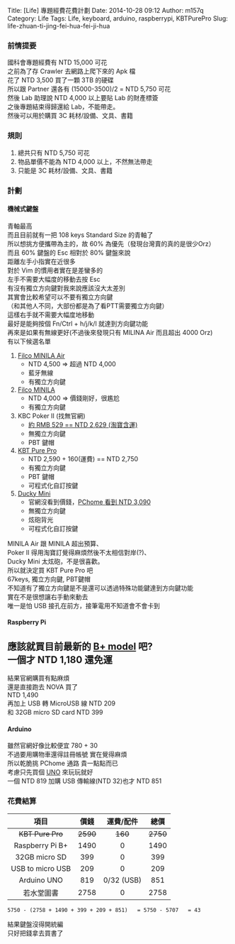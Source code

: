 Title: [Life] 專題經費花費計劃
Date: 2014-10-28 09:12
Author: m157q
Category: Life
Tags: Life, keyboard, arduino, raspberrypi, KBTPurePro
Slug: life-zhuan-ti-jing-fei-hua-fei-ji-hua

### 前情提要  
  
國科會專題經費有 NTD 15,000 可花  
之前為了存 Crawler 去網路上爬下來的 Apk 檔  
花了 NTD 3,500 買了一顆 3TB 的硬碟  
所以跟 Partner 還各有 (15000-3500)/2 = NTD 5,750 可花  
然後 Lab 助理說 NTD 4,000 以上要貼 Lab 的財產標簽  
之後專題結束得歸還給 Lab，不能帶走。  
然後可以用於購買 3C 耗材/設備、文具、書籍  
  
<!--more-->  
  
### 規則  
  
1. 總共只有 NTD 5,750 可花  
2. 物品單價不能為 NTD 4,000 以上，不然無法帶走  
3. 只能是 3C 耗材/設備、文具、書籍  
  
  
### 計劃  
  
#### 機械式鍵盤  
青軸最高  
而且目前就有一把 108 keys Standard Size 的青軸了  
所以想挑方便攜帶為主的，故 60% 為優先（發現台灣賣的真的是很少Orz）  
而且 60% 鍵盤的 Esc 相對於 80% 鍵盤來說  
距離左手小指實在近很多  
對於 Vim 的慣用者實在是差蠻多的  
左手不需要大幅度的移動去按 Esc  
有沒有獨立方向鍵對我來說應該沒大太差別  
其實會比較希望可以不要有獨立方向鍵  
（和其他人不同，大部份都是為了看PTT需要獨立方向鍵）  
這樣右手就不需要大幅度地移動  
最好是能夠按個 Fn/Ctrl + h/j/k/l 就達到方向鍵功能  
再來是如果有無線更好(不過後來發現只有 MILINA Air 而且超出 4000 Orz)  
有以下候選名單  
  
1. [Filco MINILA Air](http://www.filco.com.tw/shopProdDetail.asp?id=83)  
    + NTD 4,500 => 超過 NTD 4,000  
    + 藍牙無線  
    + 有獨立方向鍵  
2. [Filco MINILA](http://www.filco.com.tw/shopProdDetail.asp?id=43)  
    + NTD 4,000 => 價錢剛好，很尷尬  
    + 有獨立方向鍵  
3. KBC Poker II (找無官網)  
    + [約 RMB 529 == NTD 2,629 (淘寶含運)](http://search.taobao.com/search?spm=a230r.1.8.6.8EyuMQ&sort=price-asc&tab=all&q=kbc+poker#mainsrp-related)  
    + 無獨立方向鍵  
    + PBT 鍵帽  
4. [KBT Pure Pro](http://shop.cool3c.com/node/292)  
    + NTD 2,590 + 160(運費) == NTD 2,750  
    + 有獨立方向鍵  
    + PBT 鍵帽  
    + 可程式化自訂按鍵  
5. [Ducky Mini](http://www.duckychannel.com.tw/tw/ducky-mini/)  
    + 官網沒看到價錢，[PChome 看到 NTD 3,090](http://24h.pchome.com.tw/?mod=store&func=style_show&SR_NO=DCAH8Q)  
    + 無獨立方向鍵  
    + 炫砲背光  
    + 可程式化自訂按鍵  
  
MINILA Air 跟 MINILA 超出預算、  
Poker II 得用淘寶訂覺得麻煩然後不太相信對岸(?)、  
Ducky Mini 太炫砲，不是很喜歡。  
所以就決定買 KBT Pure Pro 吧  
67keys, 獨立方向鍵, PBT鍵帽  
不知道有了獨立方向鍵是不是還可以透過特殊功能鍵達到方向鍵功能  
實在不是很想讓右手動來動去  
唯一是怕 USB 接孔在前方，接筆電用不知道會不會卡到  
  
#### Raspberry Pi  
應該就買目前最新的 [B+ model](http://twcn.rs-online.com/web/c/?searchTerm=raspberry_pi_boards_10_14_tw02&searchType=Offers#products) 吧?  
一個才 NTD 1,180 還免運  
---  
結果官網購買有點麻煩  
還是直接跑去 NOVA 買了  
NTD 1,490  
再加上 USB 轉 MicroUSB 線 NTD 209  
和 32GB micro SD card NTD 399  
  
#### Arduino  
雖然官網好像比較便宜 780 + 30  
不過要用購物車還得註冊帳號 實在覺得麻煩  
所以乾脆挑 PChome 通路 貴一點點而已  
考慮只先買個 [UNO](http://www.pcstore.com.tw/playrobot/M09742637.htm) 來玩玩就好  
一個 NTD 819 加購 USB 傳輸線(NTD 32)也才 NTD 851  
  
### 花費結算  
  
|項目              |價錢  |運費/配件    |總價  |  
|:-------------:  |:----:|:---------:|:----:|  
|~~KBT Pure Pro~~ | ~~2590~~ | ~~160~~      | ~~2750~~ |  
|Raspberry Pi B+  | 1490 | 0         | 1490 |  
|32GB micro SD    | 399  | 0         | 399  |  
|USB to micro USB | 209  | 0         | 209  |  
|Arduino UNO      | 819  | 0/32 (USB)| 851  |  
|若水堂圖書         | 2758 | 0         | 2758 |   
  
  
`5750 - (2758 + 1490 + 399 + 209 + 851)  
= 5750 - 5707  
= 43`  
  
結果鍵盤沒得開統編  
只好把錢拿去買書了  